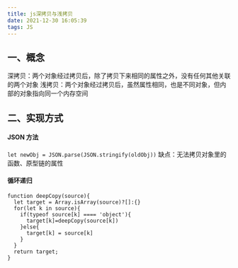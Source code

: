 ```yaml
---
title: js深拷贝与浅拷贝
date: 2021-12-30 16:05:39
tags: JS
---
```


## 一、概念

深拷贝：两个对象经过拷贝后，除了拷贝下来相同的属性之外，没有任何其他关联的两个对象
浅拷贝：两个对象经过拷贝后，虽然属性相同，也是不同对象，但内部的对象指向同一个内存空间

## 二、实现方式

#### JSON 方法

`let newObj = JSON.parse(JSON.stringify(oldObj))`
缺点：无法拷贝对象里的函数、原型链的属性

#### 循环递归

```
function deepCopy(source){
  let target = Array.isArray(source)?[]:{}
  for(let k in source){
    if(typeof source[k] ==== 'object'){
      target[k]=deepCopy(source[k])
    }else{
      target[k] = source[k]
    }
  }
  return target;
}
```

